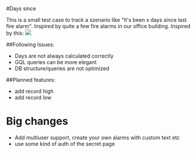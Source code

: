#Days since

This is a small test case to track a szenario like "It's been x days since last fire alarm". Inspired by quite a few fire alarms in our office building. Inspired by this:
<img src="http://i.imgur.com/76BKB.jpg">

##Following Issues:
* Days are not always calculated correctly
* GQL queries can be more elegant
* DB structure/queries are not optimized

##Planned features:

* add record high
* add record low

# Big changes

* Add multiuser support, create your own alarms with custom text etc
* use some kind of auth of the secret page